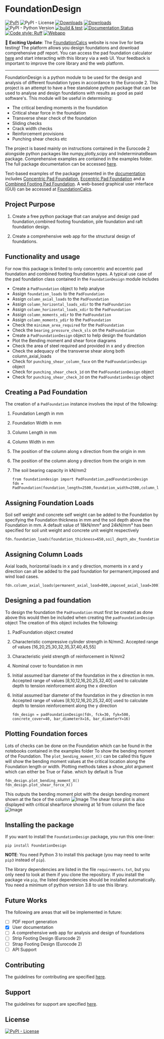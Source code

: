 # FoundationDesign

[![PyPi](https://img.shields.io/pypi/v/FoundationDesign.svg)](https://pypi.org/project/FoundationDesign/)
![PyPI - License](https://img.shields.io/pypi/l/FoundationDesign)
[![Downloads](https://static.pepy.tech/badge/foundationdesign)](https://pepy.tech/project/foundationdesign)
[![Downloads](https://static.pepy.tech/badge/foundationdesign/month)](https://pepy.tech/project/foundationdesign)
![PyPI - Python Version](https://img.shields.io/pypi/pyversions/FoundationDesign)
[![build & test](https://github.com/kunle009/FoundationDesign/actions/workflows/build-and-test.yml/badge.svg?branch=main)](https://github.com/kunle009/FoundationDesign/actions/workflows/build-and-test.yml)
[![Documentation Status](https://readthedocs.org/projects/foundationdesign/badge/?version=latest)](https://foundationdesign.readthedocs.io/en/latest/?badge=latest)
[![Code style: Ruff](https://img.shields.io/endpoint?url=https://raw.githubusercontent.com/charliermarsh/ruff/main/assets/badge/format.json)](https://github.com/charliermarsh/ruff)
[![Webapp](https://img.shields.io/website?url=https%3A%2F%2Ffoundationcalcs.com)](https://foundationcalcs.com)

🚀 **Exciting Update**: The [FoundationCalcs](https://foundationcalcs.com) website is now live for beta testing! The platform allows you design foundations and download comprehensive pdf report. You can access the pad foundation calculator [here](https://foundationcalcs.com/pad_foundation_calculator) and start interacting with this library via a web UI. Your feedback is important to improve the core library and the web platform.

---

FoundationDesign is a python module to be used for the design and analysis
of different foundation types in accordance to the Eurocode 2.
This project is an attempt to have a free standalone python package that can
be used to analyse and design foundations with results as good as paid software's.
This module will be useful in determining:

- The critical bending moments in the foundation
- Critical shear force in the foundation
- Transverse shear check of the foundation
- Sliding checks
- Crack width checks
- Reinforcement provisions
- Punching shear checks etc

The project is based mainly on instructions contained in the Eurocode 2
alongside python packages like numpy,plotly,scipy and IndeterminateBeam package. Comprehensive
examples are contained in the examples folder.
The full package documentation can be accessed [here](http://foundationdesign.readthedocs.io/).

Text-based examples of the package presented in the [documentation](http://foundationdesign.readthedocs.io/en/latest/examples.html) includes [Concentric Pad Foundation](https://colab.research.google.com/github/kunle009/FoundationDesign/blob/main/examples/Concentric_Footing_Example.ipynb), [Eccentric Pad Foundation](https://colab.research.google.com/github/kunle009/FoundationDesign/blob/main/examples/Eccentric_Footing_Example.ipynb) and a [Combined Footing Pad Foundation](https://colab.research.google.com/github/kunle009/FoundationDesign/blob/main/examples/Combined_Footing_Mosley_bungey.ipynb). A web-based graphical user interface (GUI) can be accessed at [FoundationCalcs](https://foundationcalcs.com).

## Project Purpose

1. Create a free python package that can analyse and design pad foundation,combined footing foundation,
   pile foundation and raft foundation design.

2. Create a comprehensive web app for the structural design of foundations.

## Functionality and usage

For now this package is limited to only concentric and eccentric pad foundation and combined footing foundation types.
A typical use case of the pad foundation class contained in the `FoundationDesign` module includes

- Create a `PadFoundation` object to help analyse
- Assign `foundation_loads` to the `PadFoundation`
- Assign `column_axial_loads` to the `PadFoundation`
- Assign `column_horizontal_loads_xdir` to the `PadFoundation`
- Assign `column_horizontal_loads_xdir` to the `PadFoundation`
- Assign `column_moments_xdir` to the `PadFoundation`
- Assign `column_moments_ydir` to the `PadFoundation`
- Check the `minimum_area_required` for the `PadFoundation`
- Check the `bearing_pressure_check_sls` on the `PadFoundation`
- Create a `PadFoundationDesign` object to help design the foundation
- Plot the Bending moment and shear force diagrams
- Check the area of steel required and provided in x and y direction
- Check the adequacy of the transverse shear along both column_axial_loads
- Check for `punching_shear_column_face` on the `PadFoundationDesign` object
- Check for `punching_shear_check_1d` on the `PadFoundationDesign` object
- Check for `punching_shear_check_2d` on the `PadFoundationDesign` object

## Creating a Pad Foundation

The creation of a `PadFoundation` instance involves the input of the following:

1.  Foundation Length in mm
2.  Foundation Width in mm
3.  Column Length in mm
4.  Column Width in mm
5.  The position of the column along x direction from the origin in mm
6.  The position of the column along y direction from the origin in mm
7.  The soil bearing capacity in kN/mm2

        from foundationdesign import PadFoundation,padFoundationDesign
        fdn = PadFoundation(foundation_length=2500,foundation_width=2500,column_length=400,column_width=400,col_pos_xdir=1250,col_pos_ydir=1250,soil_bearing_capacity=200)

## Assigning Foundation Loads

Soil self weight and concrete self weight can be added to the Foundation by specifying the Foundation thickness in
mm and the soil depth above the Foundation in mm. A default value of 18kN/mm&#x00B3; and 24kN/mm&#x00B3; has been specified
for soil unit weight and concrete unit weight respectively

    fdn.foundation_loads(foundation_thickness=650,soil_depth_abv_foundation=0,soil_unit_weight=18,concrete_unit_weight=24)

## Assigning Column Loads

Axial loads, horizontal loads in x and y direction, moments in x and y direction
can all be added to the pad foundation for permanent,imposed and wind load cases.

    fdn.column_axial_loads(permanent_axial_load=800,imposed_axial_load=300)

## Designing a pad foundation

To design the foundation the `PadFoundation` must first be created as done above
this would then be included when creating the `padFoundationDesign` object
The creation of this object includes the following:

1.  PadFoundation object created
2.  Characteristic compressive cylinder strength in N/mm2. Accepted range of values [16,20,25,30,32,35,37,40,45,55]
3.  Characteristic yield strength of reinforcement in N/mm2
4.  Nominal cover to foundation in mm
5.  Initial assumed bar diameter of the foundation in the x direction in mm. Accepted range of values [8,10,12,16,20,25,32,40]
    used to calculate depth to tension reinforcement along the x direction
6.  Initial assumed bar diameter of the foundation in the y direction in mm Accepted range of values [8,10,12,16,20,25,32,40]
    used to calculate depth to tension reinforcement along the y direction

        fdn_design = padFoundationDesign(fdn, fck=30, fyk=500, concrete_cover=40, bar_diameterX=16, bar_diameterY=16)

## Plotting Foundation forces

Lots of checks can be done on the Foundation which can be found in the notebooks contained in the examples folder
To show the bending moment of the Foundation. The `plot_bending_moment_X()` can be called this figure will show the
bending moment values at the critical location along the Foundation length or width. Plotting methods takes a show_plot argument which can either be True or False. which by default is True

    fdn_design.plot_bending_moment_X()
    fdn_design.plot_shear_force_X()

This outputs the bending moment plot with the design bending moment shown at the face of the column
![Image](https://github.com/kunle009/FoundationDesign/blob/main/assets/bending_moment1.png?raw=true)
The shear force plot is also displayed with critical shearforce showing at 1d from column the face
![Image](https://github.com/kunle009/FoundationDesign/blob/main/assets/shear_force.jpg?raw=true)

## Installing the package

If you want to install the `FoundationDesign` package, you run this one-liner:

    pip install FoundationDesign

**NOTE**: You need Python 3 to install this package (you may need to write `pip3` instead of `pip`).

The library dependencies are listed in the file `requirements.txt`, but you only need to look at them if you clone the repository.
If you install the package via `pip`, the listed dependencies should be installed automatically. You need a minimum of python version 3.8 to use this library.

## Future Works

The following are areas that will be implemented in future:

- [ ] PDF report generation
- [x] User documentation
- [ ] A comprehensive web app for analysis and design of foundations
- [ ] Strip Footing Design (Eurocode 2)
- [ ] Strap Footing Design (Eurocode 2)
- [ ] API Support

## Contributing

The guidelines for contributing are specified [here](https://github.com/kunle009/Foundationdesign/blob/main/CONTRIBUTING.md).

## Support

The guidelines for support are specified [here](https://github.com/kunle009/Foundationdesign/blob/main/SUPPORT.md).


## License

[![PyPI - License](https://img.shields.io/pypi/l/FoundationDesign)](https://github.com/kunle009/FoundationDesign/blob/main/LICENSE)